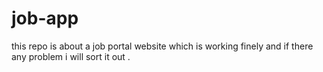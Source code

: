 # job-app
this repo is about a job portal website which is working finely and if there any problem i will sort it out .
